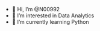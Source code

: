 - 👋 Hi, I’m @N00992
- 👀 I’m interested in Data Analytics
- 🌱 I’m currently learning Python

<!---
N00992/N00992 is a ✨ special ✨ repository because its `README.md` (this file) appears on your GitHub profile.
You can click the Preview link to take a look at your changes.
--->
